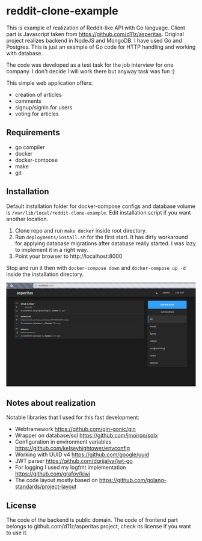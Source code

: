 # reddit-clone-example

This is example of realization of Reddit-like API with Go
language. Client part is Javascript taken from
https://github.com/d11z/asperitas. Original project realizes backend
in NodeJS and MongoDB. I have used Go and Postgres. This is just an
example of Go code for HTTP handling and working with database.

The code was developed as a test task for the job interview for one
company. I don't decide I will work there but anyway task was fun :)

This simple web application offers:

* creation of articles
* comments
* signup/signin for users
* voting for articles

## Requirements

* go compiler
* docker
* docker-compose
* make
* git

## Installation

Default installation folder for docker-compose configs and database
volume is `/var/lib/local/reddit-clone-example`. Edit installation
script if you want another location.

1. Clone repo and run `make docker` inside root directory.
2. Run `deployments/install.sh` for the first start. It has dirty
   workaround for applying database migrations after database really
   started. I was lazy to implement it in a right way.
3. Point your browser to http://localhost:8000

Stop and run it then with `docker-compose down` and `docker-compose up
-d` inside the installation directory.

![](doc/example-screen.png)

## Notes about realization

Notable libraries that I used for this fast development:

* Webframework https://github.com/gin-gonic/gin
* Wrapper on database/sql https://github.com/jmoiron/sqlx
* Configuration in environment variables https://github.com/kelseyhightower/envconfig
* Working with UUID v4 https://github.com/google/uuid
* JWT parser https://github.com/dgrijalva/jwt-go
* For logging I used my logfmt implementation https://github.com/grafov/kiwi
* The code layout mostly based on https://github.com/golang-standards/project-layout

## License

The code of the backend is public domain. The code of frontend part
belongs to github.com/d11z/asperitas project, check its license if you
want to use it.
